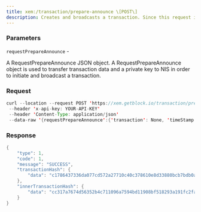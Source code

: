 ```yaml
---
title: xem:/transaction/prepare-announce \[POST\]
description: Creates and broadcasts a transaction. Since this request involves theprivate key of an account, it should only be sent to a local NIS.
---
```


### Parameters


`requestPrepareAnnounce` -

A RequestPrepareAnnounce JSON object. A RequestPrepareAnnounce object is
used to transfer transaction data and a private key to NIS in order to
initiate and broadcast a transaction.

### Request

``` java
curl --location --request POST 'https://xem.getblock.io/transaction/prepare-announce'
 --header 'x-api-key: YOUR-API-KEY'
 --header 'Content-Type: application/json'
 --data-raw '{requestPrepareAnnounce':{'transaction': None, 'timeStamp': 9111526, 'amount': 1000000000, 'fee': 50000, 'recipient': 'TDGIMREMR5NSRFUOMPI5OOHLDATCABNPC5ID2SVA', 'type': 257, 'deadline': 9154726, 'message': {'payload': '74657374207472616e73616374696f6e', 'type': 1}, 'version': -1744830463, 'signer': 'a1aaca6c17a24252e674d155713cdf55996ad00175be4af02a20c67b59f9fe8a', 'privateKey': '68e4f79f886927de698df4f857de2aada41ccca6617e56bb0d61623b35b08cc0'}'
```

###  Response

``` java
{
    "type": 1,
    "code": 1,
    "message": "SUCCESS",
    "transactionHash": {
        "data": "c1786437336da077cd572a27710c40c378610e8d33880bcb7bdb0a42e3d35586"
    },
    "innerTransactionHash": {
        "data": "cc317a7674d56352b4c711096a7594bd11908bf518293a191fc2faa12eac0fbb"
    }
}
```

